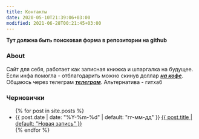 ```yaml
---
title: Контакты
date: 2020-05-10T21:39:06+03:00
modified: 2021-06-28T00:21:45+03:00
---
```


**Тут должна быть поисковая форма в репозитории на github**

### About
Сайт для себя, работает как записная книжка и шпаргалка на будущее.  
Если инфа помогла - отблагодарить можно скинув доллар [***на кофе***](https://send.monobank.ua/jar/2Zk6tzkyGd).  
Общаюсь через телеграм [***телеграм***](https://t.me/feelcame). Альтернатива - гитхаб


### Черновички
<ul reversed="reversed">
{% for post in site.posts %}
  <li>
    {{ post.date | date: "%Y-%m-%d" | default: "гг-мм-дд" }} 
      <a href="{{ post.url | prepend: site.baseurl }}">
        {{ post.title | default: "Новая запись" }}
      </a>
  </li>
{% endfor %}
</ul>
